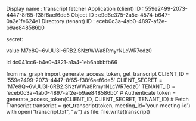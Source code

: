 Display name
:
transcript fetcher
Application (client) ID
:
559e2499-2073-4447-8f65-f38f6aef6de5
Object ID
:
c9d6e375-2a5e-4574-b647-0a2e1fe624e1
Directory (tenant) ID
:
eceb0c3a-4ab0-4897-af2e-b9ae848586b0



secret:

value 
M7e8Q~6vUU3I-6RB2.SNztWWa8RmyrNLcWR7edz0

id
dc041cc6-b4e0-4821-a1a4-1eb6abbbfb66


from ms_graph import generate_access_token, get_transcript CLIENT_ID = '559e2499-2073-4447-8f65-f38f6aef6de5' CLIENT_SECRET = 'M7e8Q~6vUU3I-6RB2.SNztWWa8RmyrNLcWR7edz0' TENANT_ID = 'eceb0c3a-4ab0-4897-af2e-b9ae848586b0' # Authenticate token = generate_access_token(CLIENT_ID, CLIENT_SECRET, TENANT_ID) # Fetch Transcript transcript = get_transcript(token, meeting_id='your-meeting-id') with open("transcript.txt", "w") as file: file.write(transcript)
